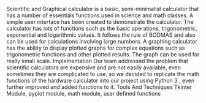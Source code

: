 Scientific and Graphical calculator is a basic, semi-minimalist calculator that has a number of essentials functions used in science and math classes.
A simple user interface has been created to demonstrate the calculator. The calculator has lots of functions such as the basic operations, trigonometric, exponential and logarithmic values. It follows the rule of BODMAS and also can be used for calculations involving large numbers.
A graphing calculator has the ability to display plotted graphs for complex equations such as trigonometric functions and other plotted results. The graph can be used for really small scale.
Implementation Our team addressed the problem that scientific calculators are expensive and are not easily available, even sometimes they are complicated to use, so we decided to replicate the math functions of the hardware calculator into our project using Python 3 , even further improved and added functions to it.
Tools And Techniques Tkinter Module, pyplot module, math module, user defined functions
